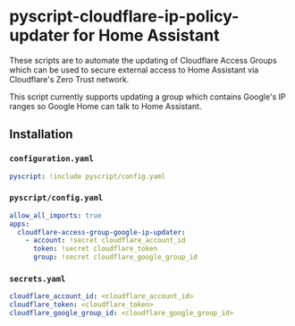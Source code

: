 # pyscript-cloudflare-ip-policy-updater for Home Assistant

These scripts are to automate the updating of Cloudflare Access Groups which can be used to secure external access to Home Assistant via Cloudflare's Zero Trust network.

This script currently supports updating a group which contains Google's IP ranges so Google Home can talk to Home Assistant.

## Installation

### `configuration.yaml`

```yaml
pyscript: !include pyscript/config.yaml
```

### `pyscript/config.yaml`

```yaml
allow_all_imports: true
apps:
  cloudflare-access-group-google-ip-updater:
    - account: !secret cloudflare_account_id
      token: !secret cloudflare_token
      group: !secret cloudflare_google_group_id
```

### `secrets.yaml`

```yaml
cloudflare_account_id: <cloudflare_account_id>
cloudflare_token: <cloudflare_token>
cloudflare_google_group_id: <cloudflare_google_group_id>
```
